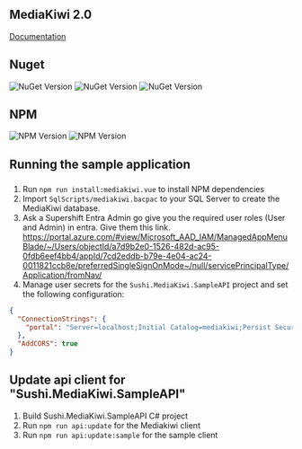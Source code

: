 ## MediaKiwi 2.0

[Documentation](https://special-adventure-vyweypo.pages.github.io/)

## Nuget

![NuGet Version](https://img.shields.io/nuget/vpre/Sushi.MediaKiwi.DAL?label=Sushi.MediaKiwi.DAL&link=https%3A%2F%2Fwww.nuget.org%2Fpackages%2FSushi.MediaKiwi.DAL)
![NuGet Version](https://img.shields.io/nuget/vpre/Sushi.MediaKiwi.Services?label=Sushi.MediaKiwi.Services&link=https%3A%2F%2Fwww.nuget.org%2Fpackages%2FSushi.MediaKiwi.Services)
![NuGet Version](https://img.shields.io/nuget/vpre/Sushi.MediaKiwi.WebAPI?label=Sushi.MediaKiwi.WebAPI&link=https%3A%2F%2Fwww.nuget.org%2Fpackages%2FSushi.MediaKiwi.WebAPI)

## NPM

![NPM Version](https://img.shields.io/npm/v/%40supershift%2Fmediakiwi-vue?link=https%3A%2F%2Fwww.npmjs.com%2Fpackage%2F%40supershift%2Fmediakiwi-vue&label=@supershift/mediakiwi-vue)
![NPM Version](https://img.shields.io/npm/v/%40supershift%2Fmediakiwi-azure-function?label=%40supershift%2Fmediakiwi-azure-function&link=https%3A%2F%2Fwww.npmjs.com%2Fpackage%2F%40supershift%2Fmediakiwi)

## Running the sample application

###

1. Run `npm run install:mediakiwi.vue` to install NPM dependencies
1. Import `SqlScripts/mediakiwi.bacpac` to your SQL Server to create the MediaKiwi database.
1. Ask a Supershift Entra Admin go give you the required user roles (User and Admin) in entra. Give them this link.
   https://portal.azure.com/#view/Microsoft_AAD_IAM/ManagedAppMenuBlade/~/Users/objectId/a7d9b2e0-1526-482d-ac95-0fdb6eef4bb4/appId/7cd2eddb-b79e-4e04-ac24-0011821ccb8e/preferredSingleSignOnMode~/null/servicePrincipalType/Application/fromNav/
1. Manage user secrets for the `Sushi.MediaKiwi.SampleAPI` project and set the following configuration:

```json
{
  "ConnectionStrings": {
    "portal": "Server=localhost;Initial Catalog=mediakiwi;Persist Security Info=False;Integrated Security=SSPI;MultipleActiveResultSets=False;Encrypt=True;TrustServerCertificate=True;Connection Timeout=30;"
  },
  "AddCORS": true
}
```

## Update api client for "Sushi.MediaKiwi.SampleAPI"

1. Build Sushi.MediaKiwi.SampleAPI C# project
1. Run `npm run api:update` for the Mediakiwi client
1. Run `npm run api:update:sample` for the sample client
